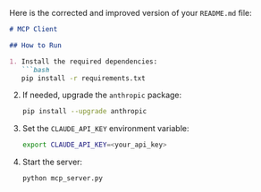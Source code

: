 Here is the corrected and improved version of your `README.md` file:

```markdown
# MCP Client

## How to Run

1. Install the required dependencies:
   ```bash
   pip install -r requirements.txt
   ```

2. If needed, upgrade the `anthropic` package:
   ```bash
   pip install --upgrade anthropic
   ```

3. Set the `CLAUDE_API_KEY` environment variable:
   ```bash
   export CLAUDE_API_KEY=<your_api_key>
   ```

4. Start the server:
   ```bash
   python mcp_server.py
   ```
```
